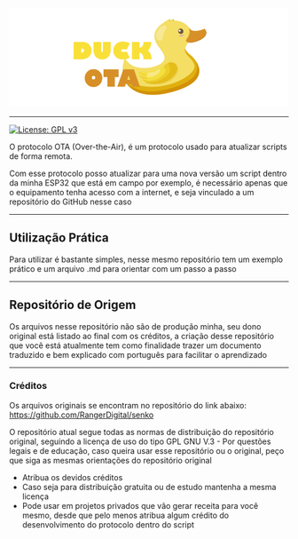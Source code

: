 <p align="center">
  <br /><img
    width="600"
    src="duck_ota.png"
    alt="Senko – OTA Updater"
  />
</p>

---
[![License: GPL v3](https://img.shields.io/badge/License-GPLv3-blue.svg)](https://github.com/rafaelbhcosta/OTA/blob/main/LICENSE)

O protocolo OTA (Over-the-Air), é um protocolo usado para atualizar scripts de forma remota.

Com esse protocolo posso atualizar para uma nova versão um script dentro da minha ESP32 que está em campo por exemplo, é necessário apenas que o equipamento tenha acesso com a internet, e seja vinculado a um repositório do GitHub nesse caso

---

## Utilização Prática

Para utilizar é bastante simples, nesse mesmo repositório tem um exemplo prático e um arquivo .md para orientar com um passo a passo

---

## Repositório de Origem

Os arquivos nesse repositório não são de produção minha, seu dono original está listado ao final com os créditos, a criação desse repositório que você está atualmente tem como finalidade trazer um documento traduzido e bem explicado com português para facilitar o aprendizado 

---

### Créditos

Os arquivos originais se encontram no repositório do link abaixo:
https://github.com/RangerDigital/senko

O repositório atual segue todas as normas de distribuição do repositório original, seguindo a licença de uso do tipo GPL GNU V.3 - Por questões legais e de educação, caso queira usar esse repositório ou o original, peço que siga as mesmas orientações do repositório original

- Atribua os devidos créditos
- Caso seja para distribuição gratuita ou de estudo mantenha a mesma licença
- Pode usar em projetos privados que vão gerar receita para você mesmo, desde que pelo menos atribua algum crédito do desenvolvimento do protocolo dentro do script
